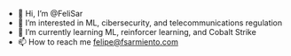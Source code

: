 - 👋 Hi, I’m @FeliSar
- 👀 I’m interested in ML, cibersecurity, and telecommunications regulation
- 🌱 I’m currently learning ML, reinforcer learning, and Cobalt Strike 
- 📫 How to reach me felipe@fsarmiento.com

<!---
FeliSar/FeliSar is a ✨ special ✨ repository because its `README.md` (this file) appears on your GitHub profile.
You can click the Preview link to take a look at your changes.
--->
